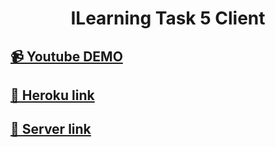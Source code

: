 <h1 align="center">ILearning Task 5 Client</h1>

## [📹 Youtube DEMO]()

## [🚀 Heroku link]()

## [🔗 Server link]()
